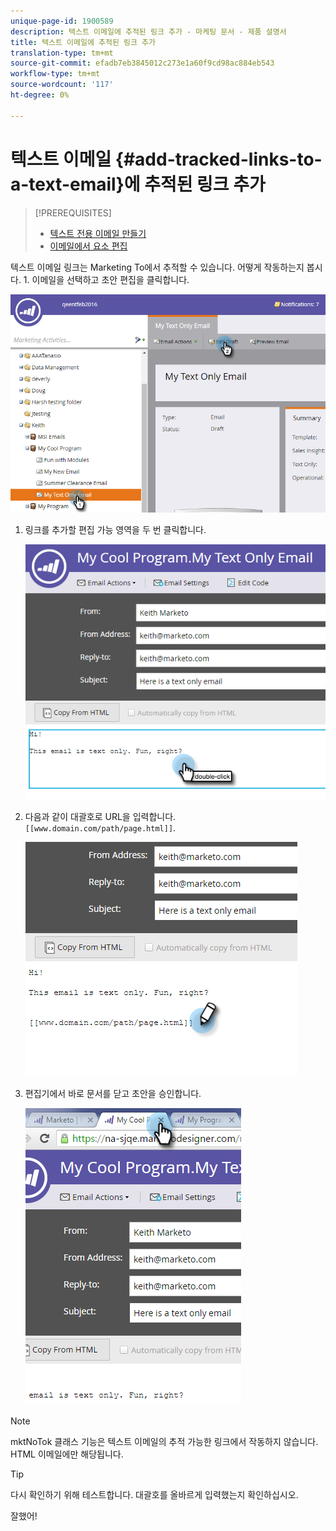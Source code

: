 ```yaml
---
unique-page-id: 1900589
description: 텍스트 이메일에 추적된 링크 추가 - 마케팅 문서 - 제품 설명서
title: 텍스트 이메일에 추적된 링크 추가
translation-type: tm+mt
source-git-commit: efadb7eb3845012c273e1a60f9cd98ac884eb543
workflow-type: tm+mt
source-wordcount: '117'
ht-degree: 0%

---
```



# 텍스트 이메일 {#add-tracked-links-to-a-text-email}에 추적된 링크 추가

>[!PREREQUISITES]
>
>* [텍스트 전용 이메일 만들기](/help/marketo/product-docs/email-marketing/general/creating-an-email/create-a-text-only-email.md)
>* [이메일에서 요소 편집](/help/marketo/product-docs/email-marketing/general/email-editor-2/edit-elements-in-an-email.md)


텍스트 이메일 링크는 Marketing To에서 추적할 수 있습니다. 어떻게 작동하는지 봅시다. 1. 이메일을 선택하고 초안 편집을 클릭합니다.

![](assets/one-9.png)

1. 링크를 추가할 편집 가능 영역을 두 번 클릭합니다.

   ![](assets/two-8.png)

1. 다음과 같이 대괄호로 URL을 입력합니다.`[[www.domain.com/path/page.html]]`.

   ![](assets/three-8.png)

1. 편집기에서 바로 문서를 닫고 초안을 승인합니다.

   ![](assets/four-6.png)

>[!NOTE]
>
>mktNoTok 클래스 기능은 텍스트 이메일의 추적 가능한 링크에서 작동하지 않습니다. HTML 이메일에만 해당됩니다.

>[!TIP]
>
>다시 확인하기 위해 테스트합니다. 대괄호를 올바르게 입력했는지 확인하십시오.

잘했어!
